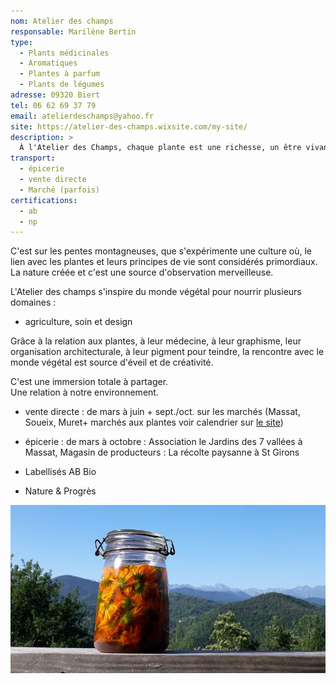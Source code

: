 ```yaml
---
nom: Atelier des champs
responsable: Marilène Bertin
type:
  - Plants médicinales
  - Aromatiques
  - Plantes à parfum
  - Plants de légumes
adresse: 09320 Biert
tel: 06 62 69 37 79
email: atelierdeschamps@yahoo.fr
site: https://atelier-des-champs.wixsite.com/my-site/
description: >
  À l'Atelier des Champs, chaque plante est une richesse, un être vivant considéré. La culture respecte le cycle naturel, en choisissant l'environnement qui est adapté. La relation de santé, de force, de sagesse et d'harmonie avec une agriculture montagnarde est primordiale, pour une vie de qualité. Rejoignez l'atelier des champs pour découvrir notre univers et la passion de la culture de l'être en lien avec le monde végétal.
transport:
  - épicerie
  - vente directe
  - Marché (parfois)
certifications:
  - ab
  - np
---
```


C'est sur les pentes montagneuses, que s'expérimente une culture où, le lien avec les plantes et leurs principes de vie sont considérés primordiaux. La nature créée et c'est une source d'observation merveilleuse.

L'Atelier des champs s'inspire du monde végétal pour nourrir plusieurs domaines :

- agriculture, soin et design

Grâce à la relation aux plantes, à leur médecine, à leur graphisme, leur organisation architecturale, à leur pigment pour teindre, la rencontre avec le monde végétal est source d'éveil et de créativité.

​C'est une immersion totale à partager.  
Une relation à notre environnement.

- vente directe : de mars à juin + sept./oct. sur les marchés (Massat, Soueix, Muret+ marchés aux plantes voir calendrier sur [le site](https://atelier-des-champs.wixsite.com/my-site/))
- épicerie : de mars à octobre : Association le Jardins des 7 vallées à Massat, Magasin de producteurs : La récolte paysanne à St Girons

- Labellisés AB Bio
- Nature & Progrès

![atelier des champs](./media/atelier-des-champs.jpg)
